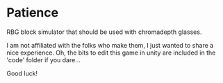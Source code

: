 # Patience
RBG block simulator that should be used with chromadepth glasses.

I am not affiliated with the folks who make them, I just wanted to share a nice experience. Oh, the bits to edit this game in unity are included in the 'code' folder if you dare...

Good luck!
